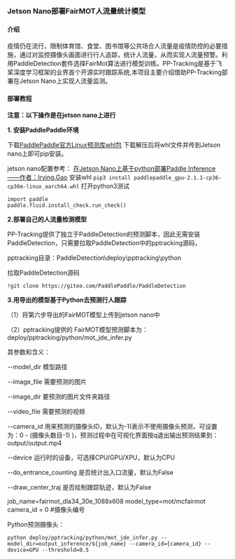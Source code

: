 ### Jetson Nano部署FairMOT人流量统计模型


#### 介绍
疫情仍在流行，限制体育馆、食堂、图书馆等公共场合人流量是疫情防控的必要措施，通过对监控摄像头画面进行行人追踪，统计人流量，从而实现人流量预警。利用PaddleDetection套件选择FairMot算法进行模型训练。PP-Tracking是基于飞桨深度学习框架的业界首个开源实时跟踪系统,本项目主要介绍借助PP-Tracking部署在Jetson Nano上实现人流量监测。




#### 部署教程


**注意：以下操作是在jetson nano上进行**



**1. 安装PaddlePaddle环境**

下载[PaddlePaddle官方Linux预测库whl包](https://paddleinference.paddlepaddle.org.cn/user_guides/download_lib.html#python)
下载解压后将whl文件并传到Jetson nano上即可pip安装。

jetson nano配置参考：
[在Jetson Nano上基于python部署Paddle Inference——作者：Irving.Gao](https://aistudio.baidu.com/aistudio/projectdetail/2187459)
 安装whl
`pip3 install paddlepaddle_gpu-2.1.1-cp36-cp36m-linux_aarch64.whl`
 打开python3测试

```
import paddle
paddle.fluid.install_check.run_check()
```


**2.部署自己的人流量检测模型**

PP-Tracking提供了独立于PaddleDetection的预测脚本，因此无需安装PaddleDetection，只需要拉取PaddleDetection中的pptracking源码，

pptracking目录：PaddleDetection\deploy\pptracking\python

 拉取PaddleDetection源码

`!git clone https://gitee.com/PaddlePaddle/PaddleDetection`

**3.用导出的模型基于Python去预测行人跟踪**

（1）将第六步导出的FairMOT模型上传到jetson nano中


（2）pptracking提供的 FairMOT模型预测脚本为：deploy/pptracking/python/mot_jde_infer.py

其参数和含义：

--model_dir	模型路径

--image_file	需要预测的图片

--image_dir	要预测的图片文件夹路径

--video_file	需要预测的视频

--camera_id	用来预测的摄像头ID，默认为-1(表示不使用摄像头预测，可设置为：0 - (摄像头数目-1) )，预测过程中在可视化界面按q退出输出预测结果到：output/output.mp4

--device	运行时的设备，可选择CPU/GPU/XPU，默认为CPU

--do_entrance_counting	是否统计出入口流量，默认为False

--draw_center_traj	是否绘制跟踪轨迹，默认为False

job_name=fairmot_dla34_30e_1088x608
model_type=mot/mcfairmot
camera_id = 0 #摄像头编号


 Python预测摄像头：

```
python deploy/pptracking/python/mot_jde_infer.py --model_dir=output_inference/${job_name} --camera_id={camera_id} --device=GPU --threshold=0.5 

```
